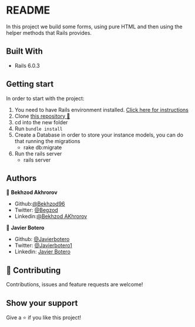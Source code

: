 # README

In this project we build some forms, using pure HTML and then using the helper methods that Rails provides.

## Built With

- Rails 6.0.3

## Getting start

In order to start with the project:

1. You need to have Rails environment installed. [Click here for instructions](https://guides.rubyonrails.org/getting_started.html)
2. Clone [this repository :blue_book:](https://github.com/javierbotero/BareMetalFormsAndHelpers.git)
3. cd into the new folder
4. Run `bundle install`
5. Create a Database in order to store your instance models, you can do that running the migrations
    - rake db:migrate
6. Run the rails server
    - rails server

## Authors

👤 **Bekhzod Akhrorov**

- Github:[@Bekhzod96](https://github.com/Bekhzod96)
- Twitter: [ @Begzod](https://twitter.com/25d47e8987f740b)
- Linkedin:[@Bekhzod AKhrorov](https://www.linkedin.com/in/bekhzod-akhrorov/)


👤 **Javier Botero**

- Github: [@Javierbotero](https://github.com/javierbotero)
- Twitter: [@Javierbotero1](https://twitter.com/JavierBotero1)
- Linkedin: [Javier Botero](https://www.linkedin.com/in/javierboterodev/)


## 🤝 Contributing

Contributions, issues and feature requests are welcome!

## Show your support

Give a ⭐️ if you like this project!
